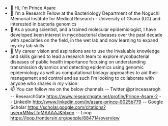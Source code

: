 - 👋 Hi, I’m Prince Asare
- 👀 I’m a Research Fellow at the Bacteriology Department of the Noguchi Memorial Institute for Medical Research - University of Ghana (UG) and interested in bacteria genomics
- 🌱 As a young scientist, and a trained molecular epidemiologist, I have developed keen interest in mycobacterial diseases over the past decade with specialties on the field, in the wet lab and now learning to expand my dry lab skills 
- 💞️ My career vision and aspirations are to use the invaluable knowledge and skills gained to lead a research team to explore mycobacterial diseases of public health importance focusing on understanding transmission dynamics and detecting epidemics using genomic epidemiology as well as computational biology approaches to aid their management and control and as such I'm looking to collaborate with anyone who shares in my vision
- 📫 You can follow me on the below channels
-- Twitter @princeasaregh
-- ResearchGate https://www.researchgate.net/profile/Prince-Asare-2
-- LinkedIn http://www.linkedin.com/in/asare-prince-9025b779
-- Google Scholar https://scholar.google.com/citations?user=MNwTfqMAAAAJ&hl=en
-- Loop https://loop.frontiersin.org/people/884714/overview


<!---
princenanaowusu/princenanaowusu is a ✨ special ✨ repository because its `README.md` (this file) appears on your GitHub profile.
You can click the Preview link to take a look at your changes.
--->
